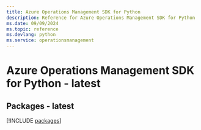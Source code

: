 ```yaml
---
title: Azure Operations Management SDK for Python
description: Reference for Azure Operations Management SDK for Python
ms.date: 09/09/2024
ms.topic: reference
ms.devlang: python
ms.service: operationsmanagement
---
```

# Azure Operations Management SDK for Python - latest
## Packages - latest
[!INCLUDE [packages](operations-management-index.md)]